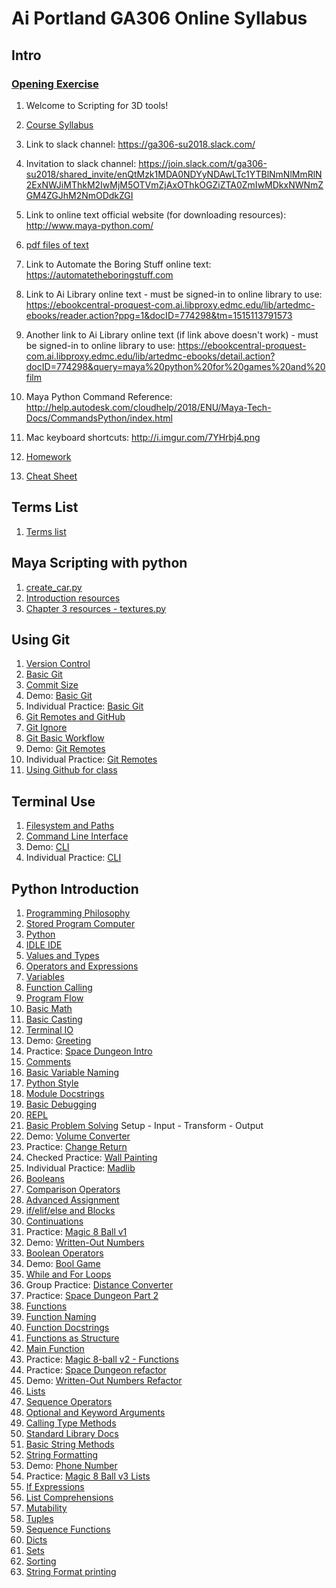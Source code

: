 # Ai Portland GA306 Online Syllabus

## Intro

### [Opening Exercise](demos/welcome.md)

1. Welcome to Scripting for 3D tools!

1. [Course Syllabus](/notes/syllabus.md)

1. Link to slack channel: https://ga306-su2018.slack.com/

1. Invitation to slack channel: https://join.slack.com/t/ga306-su2018/shared_invite/enQtMzk1MDA0NDYyNDAwLTc1YTBlNmNlMmRlN2ExNWJiMThkM2IwMjM5OTVmZjAxOThkOGZiZTA0ZmIwMDkxNWNmZGM4ZGJhM2NmODdkZGI

1. Link to online text official website (for downloading resources): http://www.maya-python.com/

1. [pdf files of text](/text)

1. Link to Automate the Boring Stuff online text: https://automatetheboringstuff.com

1. Link to Ai Library online text - must be signed-in to online library to use:
https://ebookcentral-proquest-com.ai.libproxy.edmc.edu/lib/artedmc-ebooks/reader.action?ppg=1&docID=774298&tm=1515113791573

1. Another link to Ai Library online text (if link above doesn't work) - must be signed-in to online library to use: https://ebookcentral-proquest-com.ai.libproxy.edmc.edu/lib/artedmc-ebooks/detail.action?docID=774298&query=maya%20python%20for%20games%20and%20film

1. Maya Python Command Reference: http://help.autodesk.com/cloudhelp/2018/ENU/Maya-Tech-Docs/CommandsPython/index.html

1. Mac keyboard shortcuts: http://i.imgur.com/7YHrbj4.png
1. [Homework](/notes/homework.md)
1. [Cheat Sheet](/notes/mementopython3-english.pdf)

## Terms List

1. [Terms list](/notes/terms.md)

## Maya Scripting with python

1. [create_car.py](/practice/create_car.py)
1. [Introduction resources](/demos/ch0)
1. [Chapter 3 resources - textures.py](demos/ch3)
<!-- 1. [Chapter 4 resources](demos/ch4)
1. [Chapter 5 resources](demos/ch5) -->

## Using Git

1. [Version Control](/notes/version-control.md)
1. [Basic Git](/notes/git-basic.md)
1. [Commit Size](/notes/git-commit-size.md)
1. Demo: [Basic Git](/demos/git-basic.md)
1. Individual Practice: [Basic Git](/practice/git-basic.md)
1. [Git Remotes and GitHub](/notes/git-github.md)
1. [Git Ignore](/notes/git-ignore.md)
1. [Git Basic Workflow](/notes/git-workflow-basic.md)
1. Demo: [Git Remotes](/demos/git-remotes.md)
1. Individual Practice: [Git Remotes](/practice/git-remotes.md)
1. [Using Github for class](/notes/git-workremote.md)

## Terminal Use

1. [Filesystem and Paths](/notes/filesystem.md)
1. [Command Line Interface](/notes/cli.md)
1. Demo: [CLI](/demos/cli.md)
1. Individual Practice: [CLI](/practice/cli.md)

## Python Introduction

1. [Programming Philosophy](/notes/programming-philosophy.md)
1. [Stored Program Computer](/notes/stored-program-computer.md)
1. [Python](/notes/py.md)
1. [IDLE IDE](/notes/py-idle-ide.md)
1. [Values and Types](/notes/py-values-types.md)
1. [Operators and Expressions](/notes/py-operators-expressions.md)
1. [Variables](/notes/py-variables.md)
1. [Function Calling](/notes/py-functions-calling-basic.md)
1. [Program Flow](/notes/py-program-flow.md)
1. [Basic Math](/notes/py-math.md)
1. [Basic Casting](/notes/py-casting.md)
1. [Terminal IO](/notes/py-io-terminal.md)
1. Demo: [Greeting](/demos/greeting.md)
1. Practice: [Space Dungeon Intro](/practice/spacedungeon-01.md)
1. [Comments](/notes/py-comments.md)
1. [Basic Variable Naming](/notes/naming-variables-basic.md)
1. [Python Style](/notes/py-style.md)
1. [Module Docstrings](/notes/py-docstrings-module.md)
1. [Basic Debugging](/notes/debugging-basic.md)
1. [REPL](/notes/py-repl.md)
1. [Basic Problem Solving](/notes/problem-solving-basic.md)
    Setup - Input - Transform - Output
1. Demo: [Volume Converter](/demos/volume-converter.md)
1. Practice: [Change Return](/practice/change-return.md)
1. Checked Practice: [Wall Painting](/practice/wall-painting.md)
1. Individual Practice: [Madlib](/practice/madlib.md)
1. [Booleans](/notes/py-booleans.md)
1. [Comparison Operators](/notes/py-operators-comparison.md)
1. [Advanced Assignment](/notes/py-assignment-adv.md)
1. [if/elif/else and Blocks](/notes/py-if-elif-else-blocks.md)
1. [Continuations](/notes/py-continuations.md)
1. Practice: [Magic 8 Ball v1](/practice/magic8ball-v1.md)
1. Demo: [Written-Out Numbers](/demos/written-numbers.md)
1. [Boolean Operators](/notes/py-operators-boolean.md)
1. Demo: [Bool Game](/demos/bool-game.md)
1. [While and For Loops](/notes/py-for-loops.md)
1. Group Practice: [Distance Converter](/practice/distance-converter.md)
1. Practice: [Space Dungeon Part 2](/practice/spacedungeon-02.md)
1. [Functions](/notes/py-functions-defining.md)
1. [Function Naming](/notes/naming-functions.md)
1. [Function Docstrings](/notes/py-docstrings-function.md)
1. [Functions as Structure](/notes/py-functions-structure.md)
1. [Main Function](/notes/py-functions-main.md)
1. Practice: [Magic 8-ball v2 - Functions](/practice/magic8ball-v2-func.md)
1. Practice: [Space Dungeon refactor](/practice/spacedungeon03-functions.md)
1. Demo: [Written-Out Numbers Refactor](/demos/written-numbers-func.md)
1. [Lists](/notes/py-lists.md)
1. [Sequence Operators](/notes/py-sequence-operators.md)
1. [Optional and Keyword Arguments](/notes/py-functions-calling-optional.md)
1. [Calling Type Methods](/notes/py-type-methods-calling.md)
1. [Standard Library Docs](/notes/py-standard-library-docs.md)
1. [Basic String Methods](/notes/py-string-methods-basic.md)
1. [String Formatting](/notes/py-string-format.md)
1. Demo: [Phone Number](/demos/phone-number.md)
1. Practice: [Magic 8 Ball v3 Lists](/practice/magic8ball-list.md)
1. [If Expressions](/notes/py-if-expressions.md)
1. [List Comprehensions](/notes/py-lists-comprehensions.md)
1. [Mutability](/notes/mutability.md)
1. [Tuples](/notes/py-tuples.md)
1. [Sequence Functions](/notes/py-sequence-funcs.md)
1. [Dicts](/notes/py-dicts.md)
1. [Sets](/notes/py-sets.md)
1. [Sorting](/notes/sorting.md)
1. [String Format printing](/notes/py-string-format.md)
<!-- 1. [Classes example](/demos/classes_example.py)
1. [Tuple Unpacking](/notes/py-tuples-unpacking.md)
1. [Reducing](/notes/reducing.md)
1. [Advanced Variable Naming](/notes/naming-variables-adv.md)
1. [Function Values](/notes/py-functions-values.md)
1. [Sorting](/notes/sorting.md)
1. [Searching](/notes/searching.md)
1. [Picking Data Structures](/notes/problem-solving-data-structures.md)
1. [Basic Objects and Classes](/notes/py-classes-basic.md)
1. [Class Init](/notes/py-classes-init.md)
1. [Data Design](/notes/py-classes-design.md)
1. [Entity-Relation Diagrams](/notes/entity-relation.md)
1. [Class String Representation](/notes/py-classes-repr.md)
1. [Class Equality](/notes/py-classes-eq.md)
1. [Value Classes](/notes/py-classes-value.md)
1. [Modules](/notes/py-modules-create.md)
1. Demo: [Rosters](/demos/rosters.md)
1. [Catching Exceptions](/notes/py-exceptions-catching.md)
1. [Raising Exceptions](/notes/py-exceptions-raising.md)
1. [Type Methods](/notes/py-classes-methods.md)
1. [Encapsulation](/notes/py-classes-encapsulation.md)
1. [Basic Inheritance](/notes/py-classes-inheritance-basic.md)
1. [Type Interfaces](/notes/py-classes-interface.md)
1. [Pytest](/notes/py-pytest.md)
1. [Generators and Yield](/notes/py-generators.md)
1. [Decorators](/notes/py-decorators.md)
1. [Vararg and Kwarg Functions](/notes/py-functions-vararg-kwarg.md) -->
